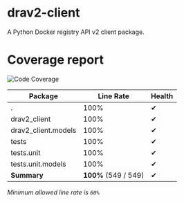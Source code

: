 # drav2-client

A Python Docker registry API v2 client package.

# Coverage report

![Code Coverage](https://img.shields.io/badge/Code%20Coverage-100%25-success?style=flat)

| Package             | Line Rate            | Health |
| ------------------- | -------------------- | ------ |
| .                   | 100%                 | ✔      |
| drav2_client        | 100%                 | ✔      |
| drav2_client.models | 100%                 | ✔      |
| tests               | 100%                 | ✔      |
| tests.unit          | 100%                 | ✔      |
| tests.unit.models   | 100%                 | ✔      |
| **Summary**         | **100%** (549 / 549) | ✔      |

_Minimum allowed line rate is `60%`_
